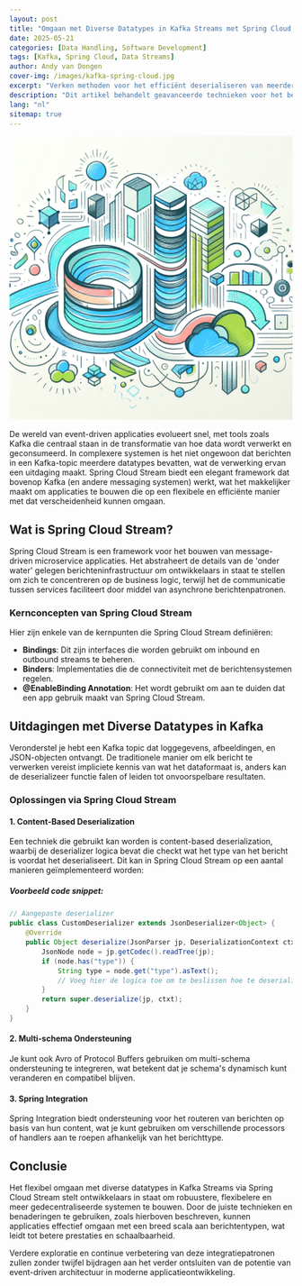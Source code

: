 ```yaml
---
layout: post
title: "Omgaan met Diverse Datatypes in Kafka Streams met Spring Cloud Stream"
date: 2025-05-21
categories: [Data Handling, Software Development]
tags: [Kafka, Spring Cloud, Data Streams]
author: Andy van Dongen
cover-img: /images/kafka-spring-cloud.jpg
excerpt: "Verken methoden voor het efficiënt deserialiseren van meerdere datatypen in een enkel Kafka-onderwerp met behulp van Spring Cloud Stream, ter verbetering van de flexibiliteit en functionaliteit in event-gedreven applicaties."
description: "Dit artikel behandelt geavanceerde technieken voor het beheren van diverse datatypes in Kafka Streams via Spring Cloud Stream, essentieel voor ontwikkelaars van event-gedreven systemen."
lang: "nl"
sitemap: true
---
```


![De integratie van Kafka en Spring Cloud](/images/kafka-spring-cloud.jpg)

De wereld van event-driven applicaties evolueert snel, met tools zoals Kafka die centraal staan in de transformatie van hoe data wordt verwerkt en geconsumeerd. In complexere systemen is het niet ongewoon dat berichten in een Kafka-topic meerdere datatypes bevatten, wat de verwerking ervan een uitdaging maakt. Spring Cloud Stream biedt een elegant framework dat bovenop Kafka (en andere messaging systemen) werkt, wat het makkelijker maakt om applicaties te bouwen die op een flexibele en efficiënte manier met dat verscheidenheid kunnen omgaan.

## Wat is Spring Cloud Stream?

Spring Cloud Stream is een framework voor het bouwen van message-driven microservice applicaties. Het abstraheert de details van de 'onder water' gelegen berichteninfrastructuur om ontwikkelaars in staat te stellen om zich te concentreren op de business logic, terwijl het de communicatie tussen services faciliteert door middel van asynchrone berichtenpatronen.

### Kernconcepten van Spring Cloud Stream

Hier zijn enkele van de kernpunten die Spring Cloud Stream definiëren:
- **Bindings**: Dit zijn interfaces die worden gebruikt om inbound en outbound streams te beheren.
- **Binders**: Implementaties die de connectiviteit met de berichtensystemen regelen.
- **@EnableBinding Annotation**: Het wordt gebruikt om aan te duiden dat een app gebruik maakt van Spring Cloud Stream.

## Uitdagingen met Diverse Datatypes in Kafka

Veronderstel je hebt een Kafka topic dat loggegevens, afbeeldingen, en JSON-objecten ontvangt. De traditionele manier om elk bericht te verwerken vereist impliciete kennis van wat het dataformaat is, anders kan de deserializeer functie falen of leiden tot onvoorspelbare resultaten.

### Oplossingen via Spring Cloud Stream

#### 1. Content-Based Deserialization
Een techniek die gebruikt kan worden is content-based deserialization, waarbij de deserializer logica bevat die checkt wat het type van het bericht is voordat het deserialiseert. Dit kan in Spring Cloud Stream op een aantal manieren geïmplementeerd worden:

##### Voorbeeld code snippet:
```java
// Aangepaste deserializer
public class CustomDeserializer extends JsonDeserializer<Object> {
    @Override
    public Object deserialize(JsonParser jp, DeserializationContext ctxt) throws IOException, JsonProcessingException {
        JsonNode node = jp.getCodec().readTree(jp);
        if (node.has("type")) {
            String type = node.get("type").asText();
            // Voeg hier de logica toe om te beslissen hoe te deserialiseren op basis van het type
        }
        return super.deserialize(jp, ctxt);
    }
}
```

#### 2. Multi-schema Ondersteuning
Je kunt ook Avro of Protocol Buffers gebruiken om multi-schema ondersteuning te integreren, wat betekent dat je schema's dynamisch kunt veranderen en compatibel blijven.

#### 3. Spring Integration
Spring Integration biedt ondersteuning voor het routeren van berichten op basis van hun content, wat je kunt gebruiken om verschillende processors of handlers aan te roepen afhankelijk van het berichttype.

## Conclusie

Het flexibel omgaan met diverse datatypes in Kafka Streams via Spring Cloud Stream stelt ontwikkelaars in staat om robuustere, flexibelere en meer gedecentraliseerde systemen te bouwen. Door de juiste technieken en benaderingen te gebruiken, zoals hierboven beschreven, kunnen applicaties effectief omgaan met een breed scala aan berichtentypen, wat leidt tot betere prestaties en schaalbaarheid.

Verdere exploratie en continue verbetering van deze integratiepatronen zullen zonder twijfel bijdragen aan het verder ontsluiten van de potentie van event-driven architectuur in moderne applicatieontwikkeling.